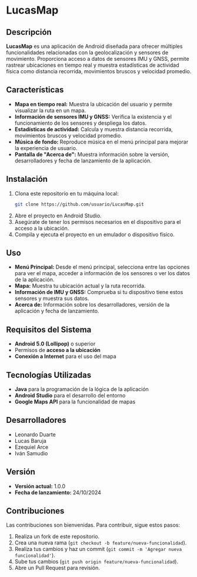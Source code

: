 # LucasMap

## Descripción
**LucasMap** es una aplicación de Android diseñada para ofrecer múltiples funcionalidades relacionadas con la geolocalización y sensores de movimiento. Proporciona acceso a datos de sensores IMU y GNSS, permite rastrear ubicaciones en tiempo real y muestra estadísticas de actividad física como distancia recorrida, movimientos bruscos y velocidad promedio.

## Características
- **Mapa en tiempo real:** Muestra la ubicación del usuario y permite visualizar la ruta en un mapa.
- **Información de sensores IMU y GNSS:** Verifica la existencia y el funcionamiento de los sensores y despliega los datos.
- **Estadísticas de actividad:** Calcula y muestra distancia recorrida, movimientos bruscos y velocidad promedio.
- **Música de fondo:** Reproduce música en el menú principal para mejorar la experiencia de usuario.
- **Pantalla de "Acerca de":** Muestra información sobre la versión, desarrolladores y fecha de lanzamiento de la aplicación.

## Instalación
1. Clona este repositorio en tu máquina local:
    ```bash
    git clone https://github.com/usuario/LucasMap.git
    ```
2. Abre el proyecto en Android Studio.
3. Asegúrate de tener los permisos necesarios en el dispositivo para el acceso a la ubicación.
4. Compila y ejecuta el proyecto en un emulador o dispositivo físico.

## Uso
- **Menú Principal:** Desde el menú principal, selecciona entre las opciones para ver el mapa, acceder a información de los sensores o ver los datos de la aplicación.
- **Mapa:** Muestra tu ubicación actual y la ruta recorrida.
- **Información de IMU y GNSS:** Comprueba si tu dispositivo tiene estos sensores y muestra sus datos.
- **Acerca de:** Información sobre los desarrolladores, versión de la aplicación y fecha de lanzamiento.

## Requisitos del Sistema
- **Android 5.0 (Lollipop)** o superior
- Permisos de **acceso a la ubicación**
- **Conexión a Internet** para el uso del mapa

## Tecnologías Utilizadas
- **Java** para la programación de la lógica de la aplicación
- **Android Studio** para el desarrollo del entorno
- **Google Maps API** para la funcionalidad de mapas

## Desarrolladores
- Leonardo Duarte
- Lucas Baruja
- Ezequiel Arce
- Iván Samudio

## Versión
- **Versión actual:** 1.0.0
- **Fecha de lanzamiento:** 24/10/2024

## Contribuciones
Las contribuciones son bienvenidas. Para contribuir, sigue estos pasos:
1. Realiza un fork de este repositorio.
2. Crea una nueva rama (`git checkout -b feature/nueva-funcionalidad`).
3. Realiza tus cambios y haz un commit (`git commit -m 'Agregar nueva funcionalidad'`).
4. Sube tus cambios (`git push origin feature/nueva-funcionalidad`).
5. Abre un Pull Request para revisión.
